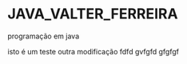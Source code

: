# JAVA_VALTER_FERREIRA
programação em java 

isto é um teste 
outra modificação 
fdfd
gvfgfd
gfgfgf
